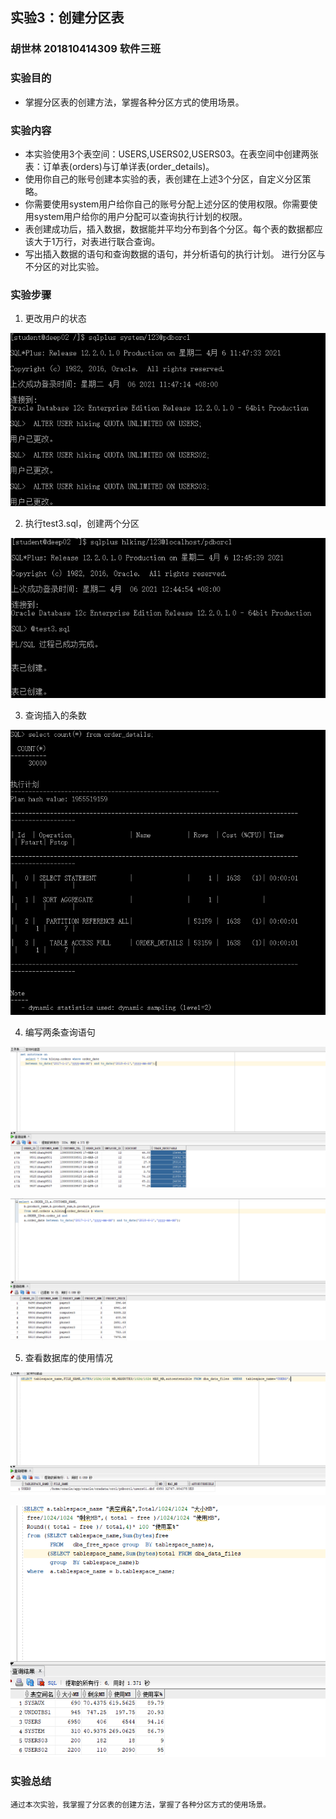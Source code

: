 ## 实验3：创建分区表
### 胡世林 201810414309 软件三班

### 实验目的
- 掌握分区表的创建方法，掌握各种分区方式的使用场景。
### 实验内容
- 本实验使用3个表空间：USERS,USERS02,USERS03。在表空间中创建两张表：订单表(orders)与订单详表(order_details)。
- 使用你自己的账号创建本实验的表，表创建在上述3个分区，自定义分区策略。
- 你需要使用system用户给你自己的账号分配上述分区的使用权限。你需要使用system用户给你的用户分配可以查询执行计划的权限。
- 表创建成功后，插入数据，数据能并平均分布到各个分区。每个表的数据都应该大于1万行，对表进行联合查询。
- 写出插入数据的语句和查询数据的语句，并分析语句的执行计划。
进行分区与不分区的对比实验。
### 实验步骤
1. 更改用户的状态

![avatar](/test3/pic1.png)

2. 执行test3.sql，创建两个分区

![avatar](/test3/pic2.png)

3. 查询插入的条数

![avatar](/test3/pic3.png)

4. 编写两条查询语句

![avatar](/test3/pic4.png)

![avatar](/test3/pic5.png)

5. 查看数据库的使用情况

![avatar](/test3/pic6.png)

![avatar](/test3/pic7.png)

### 实验总结
    通过本次实验，我掌握了分区表的创建方法，掌握了各种分区方式的使用场景。